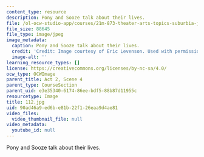 ```yaml
---
content_type: resource
description: Pony and Sooze talk about their lives.
file: /ol-ocw-studio-app/courses/21m-873-theater-arts-topics-suburbia-january-iap-2008/90ad46a9ed6be81b22f126eaa9d4ae81_112.jpg
file_size: 88645
file_type: image/jpeg
image_metadata:
  caption: Pony and Sooze talk about their lives.
  credit: 'Credit: Image courtesy of Eric Levenson. Used with permission.'
  image-alt: ''
learning_resource_types: []
license: https://creativecommons.org/licenses/by-nc-sa/4.0/
ocw_type: OCWImage
parent_title: Act 2, Scene 4
parent_type: CourseSection
parent_uid: e3e35340-6174-86ee-bdf5-88b87d11955c
resourcetype: Image
title: 112.jpg
uid: 90ad46a9-ed6b-e81b-22f1-26eaa9d4ae81
video_files:
  video_thumbnail_file: null
video_metadata:
  youtube_id: null
---
```

Pony and Sooze talk about their lives.